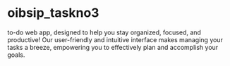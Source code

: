 # oibsip_taskno3
to-do web app, designed to help you stay organized, focused, and productive! Our user-friendly and intuitive interface makes managing your tasks a breeze, empowering you to effectively plan and accomplish your goals.
